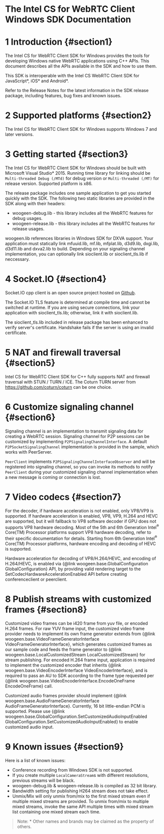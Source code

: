 The Intel CS for WebRTC Client Windows SDK Documentation
===============================
# 1 Introduction {#section1}
The Intel CS for WebRTC Client SDK for Windows provides the tools for developing Windows native WebRTC
applications using C++ APIs. This document describes all the APIs available in the SDK and how to use them.

This SDK is interoperable with the Intel CS WebRTC Client SDK for JavaScript\*, iOS\* and Android\*.

Refer to the Release Notes for the latest information in the SDK release package, including features,
bug fixes and known issues.

# 2 Supported platforms {#section2}
The Intel CS for WebRTC Client SDK for Windows supports Windows 7 and later versions.

# 3 Getting started {#section3}
The Intel CS for WebRTC Client SDK for Windows should be built with Microsoft Visual Studio\* 2015. Running time library for linking should be `Multi-threaded Debug (/MTd)` for debug version or `Multi-threaded (/MT)` for release version. Supported platform is x86.

The release package includes one sample application to get you started quickly with the SDK. The following two static libraries are provided in the SDK along with their headers:

- woogeen-debug.lib - this library includes all the WebRTC features for debug usages.
- woogeen-release.lib - this library includes all the WebRTC features for release usages.

woogeen.lib references libraries in Windows SDK for DXVA support. Your application must statically link
mfuuid.lib, mf.lib, mfplat.lib, d3d9.lib, dxgi.lib, d3d11.lib and dxva2.lib to build. Depending on your signaling
channel implementation, you can optionally link sioclient.lib or sioclient_tls.lib if neccessary.

# 4 Socket.IO {#section4}
Socket.IO cpp client is an open source project hosted on [Github](https://github.com/socketio/socket.io-client-cpp).

The Socket.IO TLS feature is determined at compile time and cannot be switched at runtime. If you are using secure
connections, link your application with sioclient_tls.lib; otherwise, link it with sioclient.lib.

The sioclient_tls.lib included in release package has been enhanced to verify server's certificate. Handshake fails if the server is using an invalid certificate.

# 5 NAT and firewall traversal {#section5}
Intel CS for WebRTC Client SDK for C++ fully supports NAT and firewall traversal with STUN / TURN / ICE. The Coturn TURN server from https://github.com/coturn/coturn can be one choice.

# 6 Customize signaling channel {#section6}
Signaling channel is an implementation to transmit signaling data for creating a WebRTC session. Signaling channel
for P2P sessions can be customized by implementing `P2PSignalingChannelInterface`. A default
`P2PSocketSignalingChannel` implementation is provided in the sample, which works with PeerServer.

`PeerClient` implements `P2PSignalingChannelInterfaceObserver` and will be registered into signaling channel, so you
can invoke its methods to notify `PeerClient` during your customized signaling channel implementation when a new
message is coming or connection is lost.

# 7 Video codecs {#section7}
For the decoder, if hardware acceleration is not enabled, only VP8/VP9 is supported. If hardware acceleration is enabled, VP8,
VP9, H.264 and HEVC are supported, but it will fallback to VP8 software decoder if GPU does not supports VP8 hardware decoding.
Most of the 5th and 6th Generation Intel<sup>®</sup> Core(TM) Processor platforms support VP8 hardware decoding, refer to their specific documentation for details.
Starting from 6th Generation Intel<sup>®</sup> Core(TM) Processor platforms, hardware encoding and decoding of HEVC is supported. 

Hardware acceleration for decoding of VP8/H.264/HEVC, and encoding of H.264/HEVC, is enabled via {@link woogeen.base.GlobalConfiguration GlobalConfiguration} API,
by providing valid rendering target to the SetCodecHardwareAccelerationEnabled API before creating conferenceclient or peerclient.

# 8 Publish streams with customized frames {#section8}
Customized video frames can be i420 frame from yuv file, or encoded H.264 frames.
For raw YUV frame input, the customized video frame provider needs to implement its own frame generator extends from
{@link woogeen.base.VideoFrameGeneratorInterface VideoFrameGeneratorInterface}, which generates customized frames as our sample code and feeds the frame generator to
{@link woogeen.base.LocalCustomizedStream LocalCustomizedStream} for stream publishing.
For encoded H.264 frame input, application is required to implement the customized encoder that inherits
{@link woogeen.base.VideoEncoderInterface VideoEncoderInterface}, and is required to pass an AU to SDK according to the frame type requested per
{@link woogeen.base.VideoEncoderInterface.EncodeOneFrame EncodeOneFrame} call.

Customized audio frames provider should implement {@link woogeen.base.AudioFrameGeneratorInterface AudioFrameGeneratorInterface}. Currently, 16 bit little-endian PCM is supported. Please use {@link woogeen.base.GlobalConfiguration.SetCustomizedAudioInputEnabled GlobalConfiguration.SetCustomizedAudioInputEnabled} to enable customized audio input.

# 9 Known issues {#section9}
Here is a list of known issues:

- Conference recording from Windows SDK is not supported.
- If you create multiple `LocalCameraStream`s with different resolutions, previous streams will be black.
- woogeen-debug.lib & woogeen-release.lib is compiled as 32 bit library.
- Bandwidth setting for publishing H264 stream does not take effect.
- Unmix/Mix will only unmix from/mix to the first mixed stream even if multiple mixed streams are provided. To unmix from/mix to multiple mixed streams, invoke the same API multiple times with mixed stream list containing one mixed stream each time.

> Note: \* Other names and brands may be claimed as the property of others.</i>

